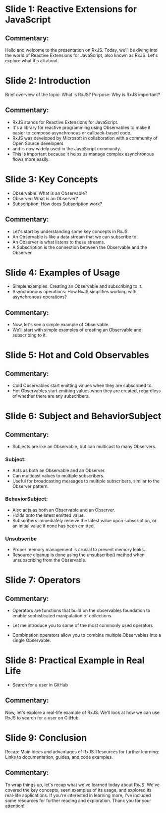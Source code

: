 # Slide 1: Reactive Extensions for JavaScript
## Commentary:
Hello and welcome to the presentation on RxJS. Today, we'll be diving into the world of
Reactive Extensions for JavaScript, also known as RxJS. Let's explore what it's all about.

# Slide 2: Introduction

Brief overview of the topic: What is RxJS?
Purpose: Why is RxJS important?

## Commentary:
- RxJS stands for Reactive Extensions for JavaScript.
- It's a library for reactive programming using Observables to make it easier to compose asynchronous or callback-based
code.
- RxJS was developed by Microsoft in collaboration with a community of Open Source developers
- and is now widely used in the JavaScript community.
- This is important because it helps us manage complex asynchronous flows more easily.

# Slide 3: Key Concepts

- Observable: What is an Observable?
- Observer: What is an Observer?
- Subscription: How does Subscription work?

## Commentary:
- Let's start by understanding some key concepts in RxJS.
- An Observable is like a data stream that we can subscribe to.
- An Observer is what listens to these streams.
- A Subscription is the connection between the Observable and the Observer

# Slide 4: Examples of Usage

- Simple examples: Creating an Observable and subscribing to it.
- Asynchronous operations: How RxJS simplifies working with asynchronous operations?

## Commentary:
- Now, let's see a simple example of Observable.
- We'll start with simple examples of creating an Observable and subscribing to it.

# Slide 5: Hot and Cold Observables

## Commentary:
- Cold Observables start emitting values when they are subscribed to.
- Hot Observables start emitting values when they are created, regardless of whether there are any subscribers.

# Slide 6: Subject and BehaviorSubject

## Commentary:
- Subjects are like an Observable, but can multicast to many Observers.

### Subject:
- Acts as both an Observable and an Observer.
- Can multicast values to multiple subscribers.
- Useful for broadcasting messages to multiple subscribers, similar to the Observer pattern.

### BehaviorSubject:
- Also acts as both an Observable and an Observer.
- Holds onto the latest emitted value.
- Subscribers immediately receive the latest value upon subscription, or an initial value if none has been emitted.

### Unsubscribe
- Proper memory management is crucial to prevent memory leaks.
- Resource cleanup is done using the unsubscribe() method when unsubscribing from the Observable.

# Slide 7: Operators

## Commentary:
- Operators are functions that build on the observables foundation to enable sophisticated manipulation of collections.
- Let me introduce you to some of the most commonly used operators

- Combination operators allow you to combine multiple Observables into a single Observable.

# Slide 8: Practical Example in Real Life
- Search for a user in GitHub

## Commentary:
Now, let's explore a real-life example of RxJS.
We'll look at how we can use RxJS to search for a user on GitHub.

# Slide 9: Conclusion

Recap: Main ideas and advantages of RxJS.
Resources for further learning: Links to documentation, guides, and code examples.
## Commentary:
To wrap things up, let's recap what we've learned today about RxJS.
We've covered the key concepts, seen examples of
its usage, and explored its real-life applications.
If you're interested in learning more, I've included some resources
for further reading and exploration. Thank you for your attention!
